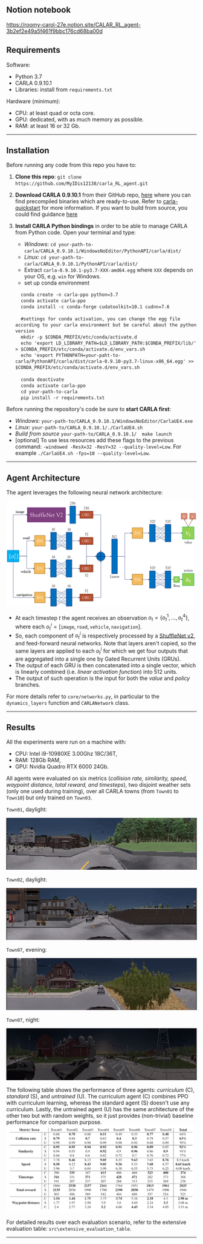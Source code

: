 ## Notion notebook
https://roomy-carol-27e.notion.site/CALAR_RL_agent-3b2ef2e49a5f461f9bbc176cd68ba00d

## Requirements

Software:
- Python 3.7
- CARLA 0.9.10.1
- Libraries: install from `requirements.txt`

Hardware (minimum):
- CPU: at least quad or octa core.
- GPU: dedicated, with as much memory as possible.
- RAM: at least 16 or 32 Gb.

---

## Installation

Before running any code from this repo you have to:
1. **Clone this repo**: `git clone https://github.com/MyIDis12138/carla_RL_agent.git`
2. **Download CARLA 0.9.10.1** from their GitHub repo, [here](https://github.com/carla-simulator/carla/releases/tag/0.9.10.1) 
   where you can find precompiled binaries which are ready-to-use. Refer to [carla-quickstart](https://carla.readthedocs.io/en/latest/start_quickstart/)
   for more information. If you want to build from source, you could find guidance [here](https://github.com/WilliamWu96/carla_rl/blob/main/README.md)
3. **Install CARLA Python bindings** in order to be able to manage CARLA from Python code. Open your terminal and type:
   
    * *Windows*: `cd your-path-to-carla/CARLA_0.9.10.1/WindowsNoEditor/PythonAPI/carla/dist/`
    * *Linux*: `cd your-path-to-carla/CARLA_0.9.10.1/PythonAPI/carla/dist/`
    * Extract `carla-0.9.10.1-py3.7-XXX-amd64.egg` where `XXX` depends on your OS, e.g. `win` for Windows.
    * set up conda environment
    ```
      conda create -n carla-ppo python=3.7
      conda activate carla-ppo
      conda install -c conda-forge cudatoolkit=10.1 cudnn=7.6

      #settings for conda activation, you can change the egg file according to your carla environment but be careful about the python version 
      mkdir -p $CONDA_PREFIX/etc/conda/activate.d
      echo 'export LD_LIBRARY_PATH=$LD_LIBRARY_PATH:$CONDA_PREFIX/lib/' > $CONDA_PREFIX/etc/conda/activate.d/env_vars.sh
      echo 'export PYTHONPATH=your-paht-to-carla/PythonAPI/carla/dist/carla-0.9.10-py3.7-linux-x86_64.egg' >> $CONDA_PREFIX/etc/conda/activate.d/env_vars.sh 

      conda deactivate 
      conda activate carla-ppo
      cd your-path-to-carla
      pip install -r requirements.txt

    ```

Before running the repository's code be sure to **start CARLA first**: 
* *Windows*: `your-path-to/CARLA_0.9.10.1/WindowsNoEditor/CarlaUE4.exe`
* *Linux*: `your-path-to/CARLA_0.9.10.1/./CarlaUE4.sh`
* *Build from source* `your-path-to/CARLA_0.9.10.1/  make launch`
* [optional] To use less resources add these flags to the previous command: `-windowed -ResX=32 -ResY=32 --quality-level=Low`.
    For example `./CarlaUE4.sh -fps=10 --quality-level=Low`.

---



## Agent Architecture

The agent leverages the following neural network architecture:

![agent_architecture](src/agent_architecture.png)

* At each timestep $t$ the agent receives an observation $o_t=\{ o_t^1,\ldots,o_t^4 \}$, where each $o_t^i=[\texttt{image},\texttt{road},\texttt{vehicle},\texttt{navigation}]$.
* So, each component of $o_t^i$ is respectively processed by a [ShuffleNet v2](http://openaccess.thecvf.com/content_ECCV_2018/papers/Ningning_Light-weight_CNN_Architecture_ECCV_2018_paper.pdf), and feed-forward neural networks. Note that layers aren't copied, so the same layers are applied to each $o_t^i$ for which we get four outputs that are aggregated into a single one by Gated Recurrent Units (GRUs).
* The output of each GRU is then concatenated into a single vector, which is linearly combined (i.e. *linear activation function*) into 512 units.
* The output of such operation is the input for both the *value* and *policy* branches. 

For more details refer to `core/networks.py`, in particular to the `dynamics_layers` function and `CARLANetwork` class.

---

## Results

All the experiments were run on a machine with:
- CPU: Intel i9-10980XE 3.00Ghz 18C/36T,
- RAM: 128Gb RAM,
- GPU: Nvidia Quadro RTX 6000 24Gb.

All agents were evaluated on six metrics (*collision rate, similarity, speed, waypoint distance, total reward, and timesteps*), two disjoint weather sets (only one used during training), over all CARLA towns (from `Town01` to `Town10`) but only trained on `Town03`.

`Town01`, daylight:

![agent-performance-town01](src/agent_town01_day.gif)

`Town02`, daylight:

![agent_town02_day](src/agent_town02_day.gif)

`Town07`, evening:

![agent_town07_eve](src/agent_town07_eve.gif)

`Town07`, night:

![agent_town07_night](src/agent_town07_night.gif)

The following table shows the performance of three agents: *curriculum* (C), *standard* (S), and *untrained* (U). The curriculum agent (C) combines PPO with curriculum learning, whereas the standard agent (S) doesn't use any curriculum. Lastly, the untrained agent (U) has the same architecture of the other two but with random weights, so it just provides (non-trivial) baseline performance for comparison purpose.
![performance table](src/absolute_performance.png)

For detailed results over each evaluation scenario, refer to the extensive evaluation table: `src\extensive_evaluation_table`.

---


